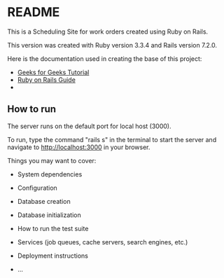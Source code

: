 # README

This is a Scheduling Site for work orders created using Ruby on Rails.

This version was created with Ruby version 3.3.4 and Rails version 7.2.0. 

Here is the documentation used in creating the base of this project:

* [Geeks for Geeks Tutorial](https://www.geeksforgeeks.org/ruby-on-rails-introduction/)
* [Ruby on Rails Guide](https://guides.rubyonrails.org/v5.0/getting_started.html)
* 

## How to run

The server runs on the default port for local host (3000).

To run, type the command "rails s" in the terminal to start the server and navigate to [http://localhost:3000](http://localhost:3000) in your browser.


Things you may want to cover:


* System dependencies

* Configuration

* Database creation

* Database initialization

* How to run the test suite

* Services (job queues, cache servers, search engines, etc.)

* Deployment instructions

* ...
